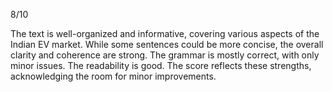8/10

The text is well-organized and informative, covering various aspects of the Indian EV market.  While some sentences could be more concise, the overall clarity and coherence are strong.  The grammar is mostly correct, with only minor issues.  The readability is good.  The score reflects these strengths, acknowledging the room for minor improvements.
```
